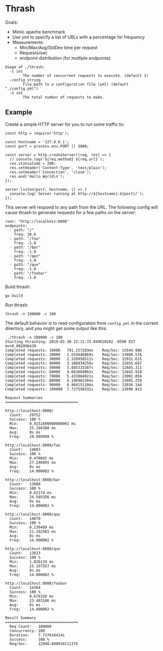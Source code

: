 # Thrash

Goals:

- Mimic apache benchmark
- Use yml to specify a list of URLs with a percentage for frequency
- Measurements:
  - Min/Max/Avg/StdDev time per request
  - Requests/sec
  - endpoint distribution (for multiple endpoints)

```
Usage of ./thrash:
  -c int
    	The number of concurrent requests to execute. (default 1)
  -config string
    	File path to a configuration file (yml) (default "./config.yml")
  -n int
    	The total number of requests to make.
```

## Example

Create a simple HTTP server for you to run some traffic to:

```
const http = require('http');

const hostname = '127.0.0.1';
const port = process.env.PORT || 3000;

const server = http.createServer((req, res) => {
  // console.log(`${req.method} ${req.url}`);
  res.statusCode = 200;
  res.setHeader('Content-Type', 'text/plain');
  res.setHeader('Connection', 'close');
  res.end('Hello World\n');
});

server.listen(port, hostname, () => {
  console.log(`Server running at http://${hostname}:${port}/`);
});
```

This server will respond to any path from the URL. The following config will cause thrash to generate requests for a few paths on the server:

```
root: "http://localhost:8000"
endpoints:
  - path: "/"
    freq: 30.0
  - path: "/foo"
    freq: -1.0
  - path: "/bar"
    freq: -1.0
  - path: "/qaz"
    freq: -1.0
  - path: "/qux"
    freq: -1.0
  - path: "/foobar"
    freq: -1.0
```

Build thrash:

```
go build
```

Run thrash:

```
thrash -n 100000 -c 100
```

The default behavior is to read configuration from `config.yml` in the current directory, and you might get some output like this:

```
 ./thrash -n 100000 -c 100
Starting thrashing: 2019-01-30 22:11:33.049620102 -0500 EST m=+0.002806439
Completed requests: 10000	791.157283ms	Req/Sec: 12644.986
Completed requests: 20000	1.555646669s	Req/Sec: 13080.576
Completed requests: 30000	2.328958511s	Req/Sec: 12931.615
Completed requests: 40000	3.106834258s	Req/Sec: 12855.687
Completed requests: 50000	3.885333387s	Req/Sec: 12845.311
Completed requests: 60000	4.663884083s	Req/Sec: 12843.918
Completed requests: 70000	5.433084021s	Req/Sec: 13001.056
Completed requests: 80000	6.196982304s	Req/Sec: 13091.259
Completed requests: 90000	6.964151104s	Req/Sec: 13036.144
Completed requests: 100000	7.727599332s	Req/Sec: 13098.913

Request Summaries
=================================

http://localhost:8000/
  Count:   29752
  Success: 100 %
  Min:     0.9151600000000001 ms
  Max:     25.194368 ms
  Avg:     0s ms
  Freq:    29.999998 %

http://localhost:8000/foo
  Count:   14003
  Success: 100 %
  Min:     0.470042 ms
  Max:     27.246095 ms
  Avg:     0s ms
  Freq:    14.000002 %

http://localhost:8000/bar
  Count:   13988
  Success: 100 %
  Min:     0.62174 ms
  Max:     24.585356 ms
  Avg:     0s ms
  Freq:    14.000002 %

http://localhost:8000/qaz
  Count:   14070
  Success: 100 %
  Min:     0.236469 ms
  Max:     21.162565 ms
  Avg:     0s ms
  Freq:    14.000002 %

http://localhost:8000/qux
  Count:   13823
  Success: 100 %
  Min:     1.026119 ms
  Max:     25.167557 ms
  Avg:     0s ms
  Freq:    14.000002 %

http://localhost:8000/foobar
  Count:   14364
  Success: 100 %
  Min:     0.676328 ms
  Max:     23.483106 ms
  Avg:     0s ms
  Freq:    14.000002 %

Result Summary
=================================
  Req Count:   100000
  Concurrency: 100
  Duration:    7.727616414s
  Success:     100 %
  Req/Sec:     12940.600910111376
```